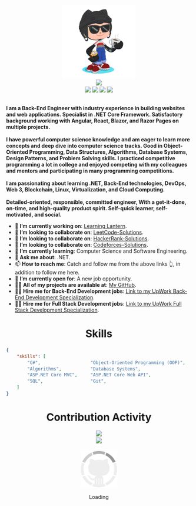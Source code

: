
<div align="center">
    <img src="GitHub.png" height="200" />
</div>
<div align="center">
    <img
        src="https://readme-typing-svg.herokuapp.com?color=%236FDA44&size=32&center=true&vCenter=true&width=600&height=50&lines=Hi+👋,+I'm+Fathy;Software+Engineer;Freelancer;Open-Source+Enthusiast" />
</div>
<div align="center">
    <a href="https://www.linkedin.com/in/ahmedfathydev/"><img
            src="https://img.shields.io/badge/Linkedin-0077b5?style=flat&logo=linkedin" /></a>
    <a href="https://www.upwork.com/freelancers/~0121ca7f3563e57c0b"><img
            src="https://img.shields.io/badge/Upwork-494949?style=flat&logo=upwork" /></a>
    <a href="https://stackoverflow.com/users/11837259/ahmed-fathy"><img
            src="https://img.shields.io/badge/Stack Overflow-f48024?style=flat&logo=stackoverflow&logoColor=white" /></a>
    <a href="https://t.me/ahmedfathydev"><img
            src="https://img.shields.io/badge/Telegram-0088cc?style=flat&logo=telegram" /></a>
</div>
<div align="left">
    <br>
    <p>
        <strong>
            I am a Back-End Engineer with industry experience in building websites and web applications. Specialist
            in .NET Core Framework. Satisfactory background working with Angular, React, Blazor, and Razor Pages on
            multiple projects.<br><br>
            I have powerful computer science knowledge and am eager to learn more concepts and deep dive into
            computer science tracks. Good in Object-Oriented Programming, Data Structures, Algorithms, Database
            Systems, Design Patterns, and Problem Solving skills. I practiced competitive programming a lot in
            college and enjoyed competing with my colleagues and mentors and participating in many programming
            competitions.<br><br>
            I am passionating about learning .NET, Back-End technologies, DevOps, Web 3, Blockchain, Linux,
            Virtualization, and Cloud Computing.<br><br>
            Detailed-oriented, responsible, committed engineer, With a get-it-done, on-time, and high-quality
            product spirit. Self-quick learner, self-motivated, and social.
        </strong>
    </p>
    <ul>
        <li>🔭 <b>I’m currently working on</b>: <a href="https://github.com/learning-lantern">Learning Lantern</a>.
        </li>
        <li>👯 <b>I’m looking to collaborate on</b>: <a
                href="https://github.com/AhmedFathyDev/LeetCode-Solutions">LeetCode-Solutions</a>.</li>
        <li>👯 <b>I’m looking to collaborate on</b>: <a
                href="https://github.com/AhmedFathyDev/HackerRank-Solutions">HackerRank-Solutions</a>.</li>
        <li>👯 <b>I’m looking to collaborate on</b>: <a
                href="https://github.com/AhmedFathyDev/Codeforces-Solutions">Codeforces-Solutions</a>.</li>
        <li>🌱 <b>I’m currently learning</b>: Computer Science and Software Engineering.</li>
        <li>💬 <b>Ask me about</b>: .NET.</li>
        <li>📫 <b>How to reach me</b>: Catch and follow me from the above links 👆, in addition to follow me here.
        </li>
        <li>🤔 <b>I’m currently open for</b>: A new job opportunity.</li>
        <li>👨‍💻 <b>All of my projects are available at</b>: <a
                href="https://github.com/AhmedFathyDev?tab=repositories">My GitHub</a>.</li>
        <li>👨‍💻 <b>Hire me for Back-End Development jobs</b>: <a
                href="https://www.upwork.com/freelancers/~0121ca7f3563e57c0b?s=1110580748673863680">Link to my
                UpWork Back-End Development Specialization</a>.</li>
        <li>👨‍💻 <b>Hire me for Full Stack Development jobs</b>: <a
                href="https://www.upwork.com/freelancers/~0121ca7f3563e57c0b?s=1110580755107926016">Link to my
                UpWork Full Stack Development Specialization</a>.</li>
    </ul>
</div>

<h1 align="center">Skills</h1>

```json
{
    "skills": [
        "C#",                   "Object-Oriented Programming (OOP)",    "Data Structures",          "Problem Solving",
        "Algorithms",           "Database Systems",                     ".NET Core",                "Microservices",
        "ASP.NET Core MVC",     "ASP.NET Core Web API",                 "Entity Framework Core",    "JSON Web Token (JWT)",
        "SQL",                  "Git",                                  "Unix / Linux",             "Clean Code"
    ]
}
```

<div align="center">
    <h1>Contribution Activity</h1>
    <img src="https://github-readme-stats.vercel.app/api?username=ahmedfathydev&title_color=6FDA44&text_color=FFFFFF&show_icons=true&icon_color=6FDA44&include_all_commits=true&count_private=true&theme=dark"
        height="200" />
    <br>
    <img src="https://github-readme-streak-stats.herokuapp.com/?user=AhmedFathyDev&theme=dark&date_format=j%20M%5B%20Y%5D&currStreakLabel=6FDA44&fire=6FDA44&ring=6FDA44"
        height="200" />
    <br>
    <br>
</div>
<div align="center">
    <img src="GitHub.gif" height="100" />
    <p>Loading</p>
</div>